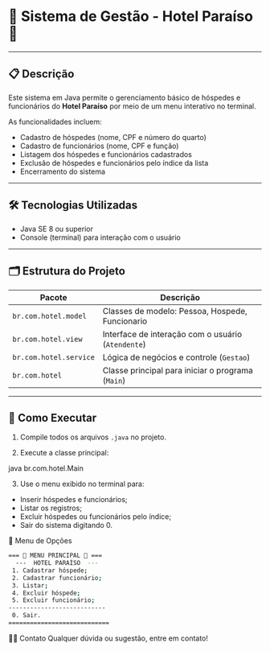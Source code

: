 # 🏨 Sistema de Gestão - Hotel Paraíso 🏨

---

## 📋 Descrição

Este sistema em Java permite o gerenciamento básico de hóspedes e funcionários do **Hotel Paraíso** por meio de um menu interativo no terminal. 

As funcionalidades incluem:

- Cadastro de hóspedes (nome, CPF e número do quarto)
- Cadastro de funcionários (nome, CPF e função)
- Listagem dos hóspedes e funcionários cadastrados
- Exclusão de hóspedes e funcionários pelo índice da lista
- Encerramento do sistema

---

## 🛠️ Tecnologias Utilizadas

- Java SE 8 ou superior
- Console (terminal) para interação com o usuário

---

## 🗂️ Estrutura do Projeto

| Pacote          | Descrição                                  |
|-----------------|--------------------------------------------|
| `br.com.hotel.model`   | Classes de modelo: Pessoa, Hospede, Funcionario |
| `br.com.hotel.view`    | Interface de interação com o usuário (`Atendente`) |
| `br.com.hotel.service` | Lógica de negócios e controle (`Gestao`)           |
| `br.com.hotel`         | Classe principal para iniciar o programa (`Main`)   |

---

## 🚀 Como Executar

1. Compile todos os arquivos `.java` no projeto.

2. Execute a classe principal:

java br.com.hotel.Main

3. Use o menu exibido no terminal para:

- Inserir hóspedes e funcionários;
- Listar os registros;
- Excluir hóspedes ou funcionários pelo índice;
- Sair do sistema digitando 0.

🎯 Menu de Opções
```bash
=== 🏨 MENU PRINCIPAL 🏨 ===
  ---  HOTEL PARAÍSO  --- 
 1. Cadastrar hóspede;
 2. Cadastrar funcionário;
 3. Listar;
 4. Excluir hóspede;
 5. Excluir funcionário;
---------------------------
 0. Sair.
============================
```

🙋‍♂️ Contato
Qualquer dúvida ou sugestão, entre em contato!
